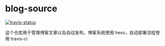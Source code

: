 # blog-source
[![travis-status](https://travis-ci.org/Icear/blog-source.svg?branch=master)](https://travis-ci.org/Icear/blog-source)

这个仓库用于管理博客文章以及自动发布。博客系统使用 hexo，自动部署流程使用 travis-ci

